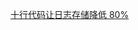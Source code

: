 


[十行代码让日志存储降低 80%](https://mp.weixin.qq.com/s?__biz=MzIzOTU0NTQ0MA==&mid=2247534868&idx=1&sn=6f43ba4a4cb235d93c22d44818ed64aa&chksm=e92a741bde5dfd0d6d09a001f3917bc23e9133fe274e25e8283d875f2e049e2f9956e0cf42e4&scene=132&exptype=timeline_recommend_article_extendread_samebiz#wechat_redirect)


